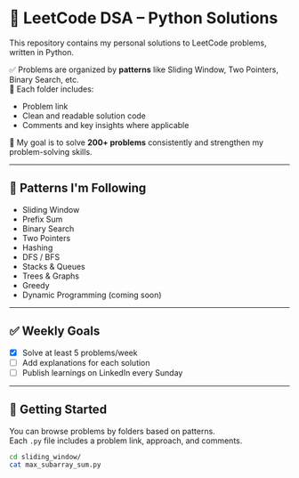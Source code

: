 # 🧠 LeetCode DSA – Python Solutions

This repository contains my personal solutions to LeetCode problems, written in Python.

✅ Problems are organized by **patterns** like Sliding Window, Two Pointers, Binary Search, etc.  
📌 Each folder includes:
- Problem link
- Clean and readable solution code
- Comments and key insights where applicable

🧠 My goal is to solve **200+ problems** consistently and strengthen my problem-solving skills.

---

## 🧩 Patterns I'm Following

- Sliding Window
- Prefix Sum
- Binary Search
- Two Pointers
- Hashing
- DFS / BFS
- Stacks & Queues
- Trees & Graphs
- Greedy
- Dynamic Programming (coming soon)

---

## ✅ Weekly Goals

- [x] Solve at least 5 problems/week
- [ ] Add explanations for each solution
- [ ] Publish learnings on LinkedIn every Sunday

---

## 🚀 Getting Started

You can browse problems by folders based on patterns.  
Each `.py` file includes a problem link, approach, and comments.

```bash
cd sliding_window/
cat max_subarray_sum.py
